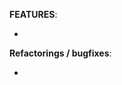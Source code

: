 <!-- Here comes the general description of what this PR aims to achieve -->

**FEATURES**:
<!-- Here you can list all newly added features -->
- 

**Refactorings / bugfixes**:
<!-- Here you can list bugfixes / refactorings that have been done. -->
<!-- If too much, split bugfixes and refactorings -->
- 
